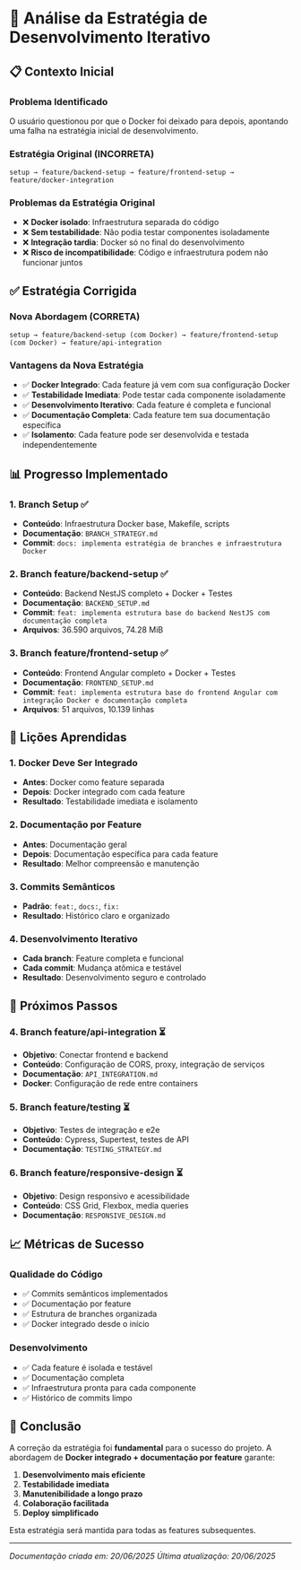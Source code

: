 # 🔄 Análise da Estratégia de Desenvolvimento Iterativo

## 📋 Contexto Inicial

### **Problema Identificado**
O usuário questionou por que o Docker foi deixado para depois, apontando uma falha na estratégia inicial de desenvolvimento.

### **Estratégia Original (INCORRETA)**
```
setup → feature/backend-setup → feature/frontend-setup → feature/docker-integration
```

### **Problemas da Estratégia Original**
- ❌ **Docker isolado**: Infraestrutura separada do código
- ❌ **Sem testabilidade**: Não podia testar componentes isoladamente
- ❌ **Integração tardia**: Docker só no final do desenvolvimento
- ❌ **Risco de incompatibilidade**: Código e infraestrutura podem não funcionar juntos

## ✅ Estratégia Corrigida

### **Nova Abordagem (CORRETA)**
```
setup → feature/backend-setup (com Docker) → feature/frontend-setup (com Docker) → feature/api-integration
```

### **Vantagens da Nova Estratégia**
- ✅ **Docker Integrado**: Cada feature já vem com sua configuração Docker
- ✅ **Testabilidade Imediata**: Pode testar cada componente isoladamente
- ✅ **Desenvolvimento Iterativo**: Cada feature é completa e funcional
- ✅ **Documentação Completa**: Cada feature tem sua documentação específica
- ✅ **Isolamento**: Cada feature pode ser desenvolvida e testada independentemente

## 📊 Progresso Implementado

### **1. Branch Setup** ✅
- **Conteúdo**: Infraestrutura Docker base, Makefile, scripts
- **Documentação**: `BRANCH_STRATEGY.md`
- **Commit**: `docs: implementa estratégia de branches e infraestrutura Docker`

### **2. Branch feature/backend-setup** ✅
- **Conteúdo**: Backend NestJS completo + Docker + Testes
- **Documentação**: `BACKEND_SETUP.md`
- **Commit**: `feat: implementa estrutura base do backend NestJS com documentação completa`
- **Arquivos**: 36.590 arquivos, 74.28 MiB

### **3. Branch feature/frontend-setup** ✅
- **Conteúdo**: Frontend Angular completo + Docker + Testes
- **Documentação**: `FRONTEND_SETUP.md`
- **Commit**: `feat: implementa estrutura base do frontend Angular com integração Docker e documentação completa`
- **Arquivos**: 51 arquivos, 10.139 linhas

## 🎯 Lições Aprendidas

### **1. Docker Deve Ser Integrado**
- **Antes**: Docker como feature separada
- **Depois**: Docker integrado com cada feature
- **Resultado**: Testabilidade imediata e isolamento

### **2. Documentação por Feature**
- **Antes**: Documentação geral
- **Depois**: Documentação específica para cada feature
- **Resultado**: Melhor compreensão e manutenção

### **3. Commits Semânticos**
- **Padrão**: `feat:`, `docs:`, `fix:`
- **Resultado**: Histórico claro e organizado

### **4. Desenvolvimento Iterativo**
- **Cada branch**: Feature completa e funcional
- **Cada commit**: Mudança atômica e testável
- **Resultado**: Desenvolvimento seguro e controlado

## 🔄 Próximos Passos

### **4. Branch feature/api-integration** ⏳
- **Objetivo**: Conectar frontend e backend
- **Conteúdo**: Configuração de CORS, proxy, integração de serviços
- **Documentação**: `API_INTEGRATION.md`
- **Docker**: Configuração de rede entre containers

### **5. Branch feature/testing** ⏳
- **Objetivo**: Testes de integração e e2e
- **Conteúdo**: Cypress, Supertest, testes de API
- **Documentação**: `TESTING_STRATEGY.md`

### **6. Branch feature/responsive-design** ⏳
- **Objetivo**: Design responsivo e acessibilidade
- **Conteúdo**: CSS Grid, Flexbox, media queries
- **Documentação**: `RESPONSIVE_DESIGN.md`

## 📈 Métricas de Sucesso

### **Qualidade do Código**
- ✅ Commits semânticos implementados
- ✅ Documentação por feature
- ✅ Estrutura de branches organizada
- ✅ Docker integrado desde o início

### **Desenvolvimento**
- ✅ Cada feature é isolada e testável
- ✅ Documentação completa
- ✅ Infraestrutura pronta para cada componente
- ✅ Histórico de commits limpo

## 🚀 Conclusão

A correção da estratégia foi **fundamental** para o sucesso do projeto. A abordagem de **Docker integrado + documentação por feature** garante:

1. **Desenvolvimento mais eficiente**
2. **Testabilidade imediata**
3. **Manutenibilidade a longo prazo**
4. **Colaboração facilitada**
5. **Deploy simplificado**

Esta estratégia será mantida para todas as features subsequentes.

---

*Documentação criada em: 20/06/2025*
*Última atualização: 20/06/2025* 